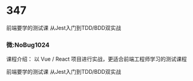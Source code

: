 # 347
前端要学的测试课 从Jest入门到TDD/BDD双实战
### 微:NoBug1024 


课程介绍：
以 Vue / React 项目进行实战，更适合前端工程师学习的测试课程

前端要学的测试课 从Jest入门到TDD/BDD双实战
